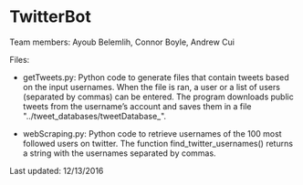 # TwitterBot
Team members: Ayoub Belemlih, Connor Boyle, Andrew Cui

Files:


* getTweets.py: Python code to generate files that contain tweets based on the input usernames. When the file is ran, a user or a list of users (separated by commas) can be entered. The program downloads public tweets from the username’s account and saves them in a file "../tweet_databases/tweetDatabase_".

* webScraping.py: Python code to retrieve usernames of the 100 most followed users on twitter. The function find_twitter_usernames() returns a string with the usernames separated by commas.


Last updated: 12/13/2016
